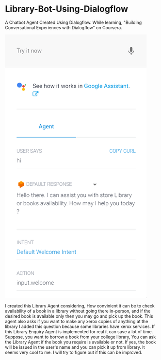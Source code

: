 # Library-Bot-Using-Dialogflow

A Chatbot Agent Created Using Dialogflow. While learning, "Building Conversational Experiences with Dialogflow" on Coursera.

![](LM.gif)

I created this Library Agent considering, How convinient it can be to check availability of a book in a library without going there in-person, and if the desired book is available only then you may go and pick up the book. This agent also asks if you want to make any xerox copies of anything at the library I added this question because some libraries have xerox services. If this Library Enquiry Agent is implemented for real it can save a lot of time. Suppose, you want to borrow a book from your college library, You can ask the Library Agent if the book you require is available or not. If yes, the book will be issued in the user's name and you can pick it up from library.
It seems very cool to me. I will try to figure out if this can be improved.
